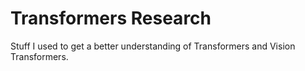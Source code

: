 ﻿# Transformers Research
Stuff I used to get a better understanding of Transformers and Vision Transformers.
